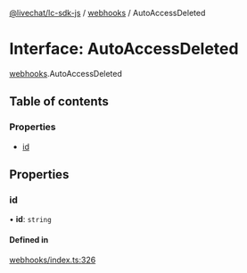 [@livechat/lc-sdk-js](../README.md) / [webhooks](../modules/webhooks.md) / AutoAccessDeleted

# Interface: AutoAccessDeleted

[webhooks](../modules/webhooks.md).AutoAccessDeleted

## Table of contents

### Properties

- [id](webhooks.AutoAccessDeleted.md#id)

## Properties

### id

• **id**: `string`

#### Defined in

[webhooks/index.ts:326](https://github.com/livechat/lc-sdk-js/blob/25e113d/src/webhooks/index.ts#L326)
